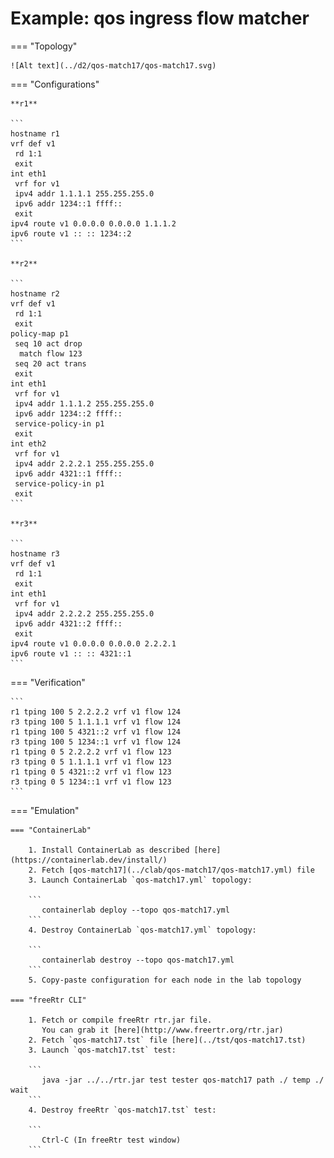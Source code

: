 # Example: qos ingress flow matcher

=== "Topology"

    ![Alt text](../d2/qos-match17/qos-match17.svg)

=== "Configurations"

    **r1**

    ```
    hostname r1
    vrf def v1
     rd 1:1
     exit
    int eth1
     vrf for v1
     ipv4 addr 1.1.1.1 255.255.255.0
     ipv6 addr 1234::1 ffff::
     exit
    ipv4 route v1 0.0.0.0 0.0.0.0 1.1.1.2
    ipv6 route v1 :: :: 1234::2
    ```

    **r2**

    ```
    hostname r2
    vrf def v1
     rd 1:1
     exit
    policy-map p1
     seq 10 act drop
      match flow 123
     seq 20 act trans
     exit
    int eth1
     vrf for v1
     ipv4 addr 1.1.1.2 255.255.255.0
     ipv6 addr 1234::2 ffff::
     service-policy-in p1
     exit
    int eth2
     vrf for v1
     ipv4 addr 2.2.2.1 255.255.255.0
     ipv6 addr 4321::1 ffff::
     service-policy-in p1
     exit
    ```

    **r3**

    ```
    hostname r3
    vrf def v1
     rd 1:1
     exit
    int eth1
     vrf for v1
     ipv4 addr 2.2.2.2 255.255.255.0
     ipv6 addr 4321::2 ffff::
     exit
    ipv4 route v1 0.0.0.0 0.0.0.0 2.2.2.1
    ipv6 route v1 :: :: 4321::1
    ```

=== "Verification"

    ```
    r1 tping 100 5 2.2.2.2 vrf v1 flow 124
    r3 tping 100 5 1.1.1.1 vrf v1 flow 124
    r1 tping 100 5 4321::2 vrf v1 flow 124
    r3 tping 100 5 1234::1 vrf v1 flow 124
    r1 tping 0 5 2.2.2.2 vrf v1 flow 123
    r3 tping 0 5 1.1.1.1 vrf v1 flow 123
    r1 tping 0 5 4321::2 vrf v1 flow 123
    r3 tping 0 5 1234::1 vrf v1 flow 123
    ```

=== "Emulation"

    === "ContainerLab"

        1. Install ContainerLab as described [here](https://containerlab.dev/install/)  
        2. Fetch [qos-match17](../clab/qos-match17/qos-match17.yml) file  
        3. Launch ContainerLab `qos-match17.yml` topology:  

        ```
           containerlab deploy --topo qos-match17.yml  
        ```
        4. Destroy ContainerLab `qos-match17.yml` topology:  

        ```
           containerlab destroy --topo qos-match17.yml  
        ```
        5. Copy-paste configuration for each node in the lab topology

    === "freeRtr CLI"

        1. Fetch or compile freeRtr rtr.jar file.  
           You can grab it [here](http://www.freertr.org/rtr.jar)  
        2. Fetch `qos-match17.tst` file [here](../tst/qos-match17.tst)  
        3. Launch `qos-match17.tst` test:  

        ```
           java -jar ../../rtr.jar test tester qos-match17 path ./ temp ./ wait
        ```
        4. Destroy freeRtr `qos-match17.tst` test:  

        ```
           Ctrl-C (In freeRtr test window)
        ```

